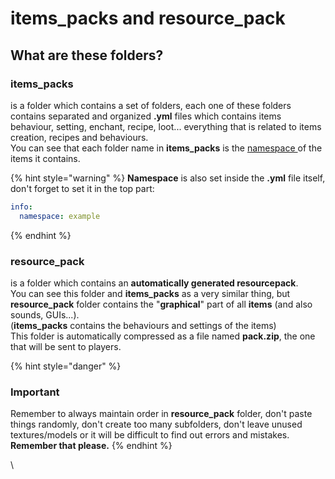 # items\_packs and resource\_pack

## What are these folders?

### items\_packs

is a folder which contains a set of folders, each one of these folders contains separated and organized **.yml** files which contains items behaviour, setting, enchant, recipe, loot... everything that is related to items creation, recipes and behaviours.\
You can see that each folder name in **items\_packs** is the [namespace ](namespace/)of the items it contains.

{% hint style="warning" %}
**Namespace** is also set inside the **.yml** file itself, don't forget to set it in the top part:

```yaml
info:
  namespace: example
```
{% endhint %}

### resource\_pack

is a folder which contains an **automatically generated resourcepack**.\
You can see this folder and **items\_packs** as a very similar thing, but **resource\_pack** folder contains the "**graphical**" part of all **items** (and also sounds, GUIs...). \
(**items\_packs** contains the behaviours and settings of the items)\
This folder is automatically compressed as a file named **pack.zip**, the one that will be sent to players.

{% hint style="danger" %}
### Important

Remember to always maintain order in **resource\_pack** folder, don't paste things randomly, don't create too many subfolders, don't leave unused textures/models or it will be difficult to find out errors and mistakes.\
**Remember that please.**
{% endhint %}

\
